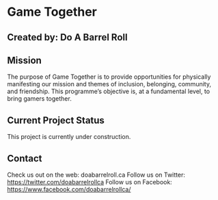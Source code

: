 # Game Together
## Created by: Do A Barrel Roll

## Mission
The purpose of Game Together is to provide opportunities for physically manifesting our mission and themes of inclusion, belonging, community, and friendship. This programme’s objective is, at a fundamental level, to bring gamers together.

## Current Project Status
This project is currently under construction.

## Contact
Check us out on the web: doabarrelroll.ca
Follow us on Twitter: https://twitter.com/doabarrelrollca
Follow us on Facebook: https://www.facebook.com/doabarrelrollca/
